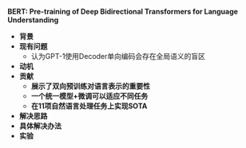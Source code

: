 **BERT: Pre-training of Deep Bidirectional Transformers for Language Understanding**

- **背景**
- **现有问题**
  - 认为GPT-1使用Decoder单向编码会存在全局语义的盲区
- **动机**
- **贡献**
  - **展示了双向预训练对语言表示的重要性**
  - **一个统一模型+微调可以适应不同任务**
  - **在11项自然语言处理任务上实现SOTA**
- **解决思路**
- **具体解决办法**
- **实验**